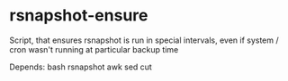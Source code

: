 # rsnapshot-ensure
Script, that ensures rsnapshot is run in special intervals, even if system / cron wasn't running at particular backup time

Depends: 
        bash
        rsnapshot
        awk
        sed
        cut
